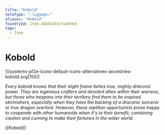```yaml
---
title: "Kobold"
noteType: ":luggage:"
aliases: "Kobold"
foundryId: Item.4Q845UE4JYoeWYbd
tags:
  - Item
---
```


# Kobold
![[systems-pf2e-icons-default-icons-alternatives-ancestries-kobold.svg|150]]

_Every kobold knows that their slight frame belies true, mighty draconic power. They are ingenious crafters and devoted allies within their warrens, but those who trespass into their territory find them to be inspired skirmishers, especially when they have the backing of a draconic sorcerer or true dragon overlord. However, these reptilian opportunists prove happy to cooperate with other humanoids when it's to their benefit, combining caution and cunning to make their fortunes in the wider world._

_[[Kobold]]_
